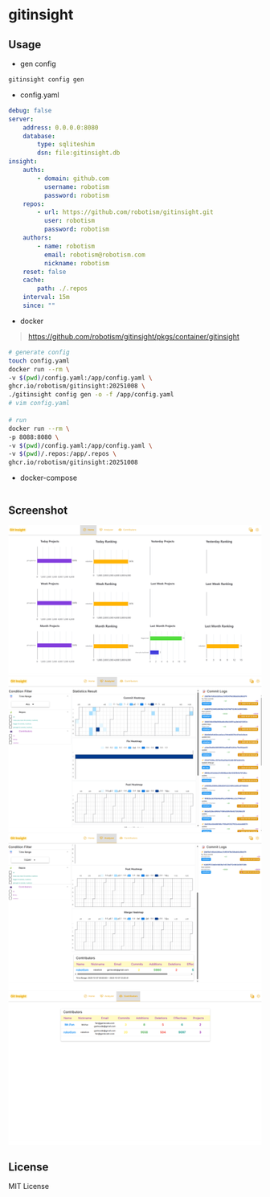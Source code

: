 # gitinsight

## Usage


- gen config
```bash
gitinsight config gen
```

- config.yaml
```yaml
debug: false
server:
    address: 0.0.0.0:8080
    database:
        type: sqliteshim
        dsn: file:gitinsight.db
insight:
    auths:
        - domain: github.com
          username: robotism
          password: robotism
    repos:
        - url: https://github.com/robotism/gitinsight.git
          user: robotism
          password: robotism
    authors:
        - name: robotism
          email: robotism@robotism.com
          nickname: robotism
    reset: false
    cache:
        path: ./.repos
    interval: 15m
    since: ""

```

- docker

> https://github.com/robotism/gitinsight/pkgs/container/gitinsight

```bash
# generate config
touch config.yaml
docker run --rm \
-v $(pwd)/config.yaml:/app/config.yaml \
ghcr.io/robotism/gitinsight:20251008 \
./gitinsight config gen -o -f /app/config.yaml 
# vim config.yaml

# run
docker run --rm \
-p 8088:8080 \
-v $(pwd)/config.yaml:/app/config.yaml \
-v $(pwd)/.repos:/app/.repos \
ghcr.io/robotism/gitinsight:20251008

```

- docker-compose

```bash


```

## Screenshot

![](screenshots/home.png)
![](screenshots/analyzer1.png)
![](screenshots/analyzer2.png)
![](screenshots/contributors.png)



## License

MIT License
